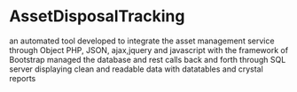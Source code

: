 # AssetDisposalTracking
an automated tool developed to integrate the asset management service through Object PHP, JSON, ajax,jquery and javascript with the framework of Bootstrap managed the database and rest calls back and forth through SQL server displaying clean and readable data with datatables and crystal reports
